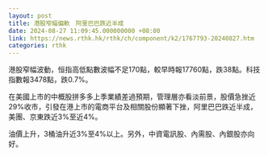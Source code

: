 ```yaml
---
layout: post
title: 港股窄幅偏軟　阿里巴巴跌近半成
date: 2024-08-27 11:09:45.000000000 +08:00
link: https://news.rthk.hk/rthk/ch/component/k2/1767793-20240827.htm
categories: rthk
---
```


港股窄幅波動，恒指高低點數波幅不足170點，較早時報17760點，跌38點。科技指數報3478點，跌0.7%。

在美國上市的中概股拼多多上季業績差過預期，管理層亦看淡前景，股價急挫近29%收市，引發在港上市的電商平台及相關股份顯著下挫，阿里巴巴跌近半成，美團、京東跌近3%至近4%。

油價上升，3桶油升近3%至4%以上。另外，中資電訊股、內需股、內銀股亦向好。
